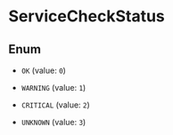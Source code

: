 

# ServiceCheckStatus

## Enum


* `OK` (value: `0`)

* `WARNING` (value: `1`)

* `CRITICAL` (value: `2`)

* `UNKNOWN` (value: `3`)



